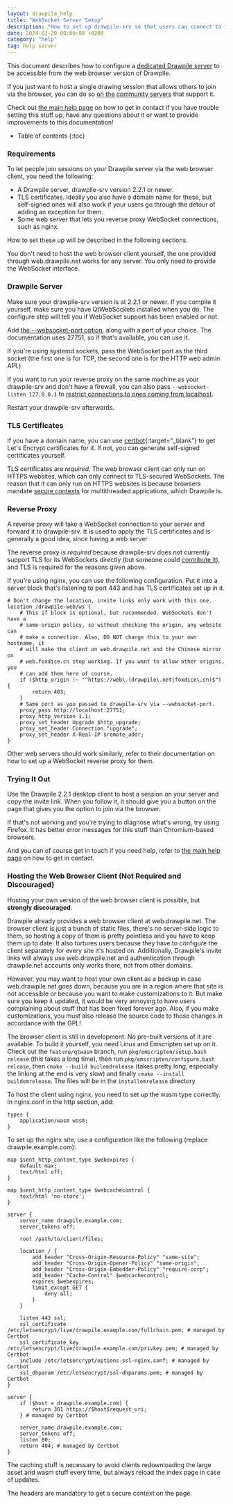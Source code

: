 ```yaml
---
layout: drawpile_help
title: "WebSocket Server Setup"
description: "How to set up drawpile-srv so that users can connect to it from the Drawpile web browser client."
date: 2024-02-20 00:00:00 +0200
category: "help"
tag: help server
---
```


This document describes how to configure a [dedicated Drawpile server](dedicatedserver) to be accessible from the web browser version of Drawpile.

If you just want to host a single drawing session that allows others to join via the browser, you can do so [on the community servers](https://drawpile.net/communities/) that support it.

Check out [the main help page](/help/) on how to get in contact if you have trouble setting this stuff up, have any questions about it or want to provide improvements to this documentation!

* Table of contents
{:toc}

### Requirements

To let people join sessions on your Drawpile server via the web browser client, you need the following:

* A Drawpile server, drawpile-srv version 2.2.1 or newer.
* TLS certificates. Ideally you also have a domain name for these, but self-signed ones will also work if your users go through the detour of adding an exception for them.
* Some web server that lets you reverse proxy WebSocket connections, such as nginx.

How to set these up will be described in the following sections.

You don't need to host the web browser client yourself, the one provided through web.drawpile.net works for any server. You only need to provide the WebSocket interface.

### Drawpile Server

Make sure your drawpile-srv version is at 2.2.1 or newer. If you compile it yourself, make sure you have QtWebSockets installed when you do. The configure step will tell you if WebSocket support has been enabled or not.

Add [the --websocket-port option](serverconfig#websocket-listen-port), along with a port of your choice. The documentation uses 27751, so if that's available, you can use it.

If you're using systemd sockets, pass the WebSocket port as the third socket (the first one is for TCP, the second one is for the HTTP web admin API.)

If you want to run your reverse proxy on the same machine as your drawpile-srv and don't have a firewall, you can also pass `--websocket-listen 127.0.0.1` to [restrict connections to ones coming from localhost](serverconfig#websocket-listen-address).

Restart your drawpile-srv afterwards.

### TLS Certificates

If you have a domain name, you can use [certbot](https://certbot.eff.org/){:target="_blank"} to get Let's Encrypt certificates for it. If not, you can generate self-signed certificates yourself.

TLS certificates are *required*. The web browser client can only run on HTTPS websites, which can only connect to TLS-secured WebSockets. The reason that it can only run on HTTPS websites is because browsers mandate [secure contexts](https://developer.mozilla.org/en-US/docs/Web/Security/Secure_Contexts) for multithreaded applications, which Drawpile is.

### Reverse Proxy

A reverse proxy will take a WebSocket connection to your server and forward it to drawpile-srv. It is used to apply the TLS certificates and is generally a good idea, since having a web server

The reverse proxy is *required* because drawpile-srv does not currently support TLS for its WebSockets directly (but someone could [contribute it](https://docs.drawpile.net/help/development/contributing)), and TLS is required for the reasons given above.

If you're using nginx, you can use the following configuration. Put it into a server block that's listening to port 443 and has TLS certificates set up in it.

```nginx
# Don't change the location, invite links only work with this one.
location /drawpile-web/ws {
    # This if block is optional, but recommended. WebSockets don't have a
    # same-origin policy, so without checking the origin, any website can
    # make a connection. Also, DO NOT change this to your own hostname, it
    # will make the client on web.drawpile.net and the Chinese mirror on
    # web.foxdice.cn stop working. If you want to allow other origins, you
    # can add them here of course.
    if ($http_origin !~ "^https://web\.(drawpile\.net|foxdice\.cn)$") {
        return 403;
    }
    # Same port as you passed to drawpile-srv via --websocket-port.
    proxy_pass http://localhost:27751;
    proxy_http_version 1.1;
    proxy_set_header Upgrade $http_upgrade;
    proxy_set_header Connection "upgrade";
    proxy_set_header X-Real-IP $remote_addr;
}
```

Other web servers should work similarly, refer to their documentation on how to set up a WebSocket reverse proxy for them.

### Trying It Out

Use the Drawpile 2.2.1 desktop client to host a session on your server and copy the invite link. When you follow it, it should give you a button on the page that gives you the option to join via the browser.

If that's not working and you're trying to diagnose what's wrong, try using Firefox. It has better error messages for this stuff than Chromium-based browsers.

And you can of course get in touch if you need help, refer to [the main help page](/help/) on how to get in contact.

### Hosting the Web Browser Client (Not Required and Discouraged)

Hosting your own version of the web browser client is possible, but **strongly discouraged**.

Drawpile already provides a web browser client at web.drawpile.net. The browser client is just a bunch of static files, there's no server-side logic to them, so hosting a copy of them is pretty pointless and you have to keep them up to date. It also tortures users because they have to configure the client separately for every site it's hosted on. Additionally, Drawpile's invite links will always use web.drawpile.net and authentication through drawpile.net accounts only works there, not from other domains.

However, you may want to host your own client as a backup in case web.drawpile.net goes down, because you are in a region where that site is not accessible or because you want to make customizations to it. But make sure you keep it updated, it would be very annoying to have users complaining about stuff that has been fixed forever ago. Also, if you make customizations, you must also release the source code to those changes in accordance with the GPL!

The browser client is still in development. No pre-built versions of it are available. To build it yourself, you need Linux and Emscripten set up on it. Check out the `feature/qtwasm` branch, run `pkg/emscripten/setup.bash release` (this takes a long time), then run `pkg/emscripten/configure.bash release`, then `cmake --build builemdrelease` (takes pretty long, especially the linking at the end is very slow) and finally `cmake --install buildemrelease`. The files will be in the `installemrelease` directory.

To host the client using nginx, you need to set up the wasm type correctly. In nginx.conf in the http section, add:

```nginx
types {
    application/wasm wasm;
}
```

To set up the nginx site, use a configuration like the following (replace drawpile.example.com):

```nginx
map $sent_http_content_type $webexpires {
    default max;
    text/html off;
}

map $sent_http_content_type $webcachecontrol {
    text/html 'no-store';
}

server {
    server_name drawpile.example.com;
    server_tokens off;

    root /path/to/client/files;

    location / {
        add_header "Cross-Origin-Resource-Policy" "same-site";
        add_header "Cross-Origin-Opener-Policy" "same-origin";
        add_header "Cross-Origin-Embedder-Policy" "require-corp";
        add_header "Cache-Control" $webcachecontrol;
        expires $webexpires;
        limit_except GET {
            deny all;
        }
    }

    listen 443 ssl;
    ssl_certificate /etc/letsencrypt/live/drawpile.example.com/fullchain.pem; # managed by Certbot
    ssl_certificate_key /etc/letsencrypt/live/drawpile.example.com/privkey.pem; # managed by Certbot
    include /etc/letsencrypt/options-ssl-nginx.conf; # managed by Certbot
    ssl_dhparam /etc/letsencrypt/ssl-dhparams.pem; # managed by Certbot
}

server {
    if ($host = drawpile.example.com) {
        return 301 https://$host$request_uri;
    } # managed by Certbot

    server_name drawpile.example.com;
    server_tokens off;
    listen 80;
    return 404; # managed by Certbot
}
```

The caching stuff is necessary to avoid clients redownloading the large asset and wasm stuff every time, but always reload the index page in case of updates.

The headers are mandatory to get a secure context on the page.
